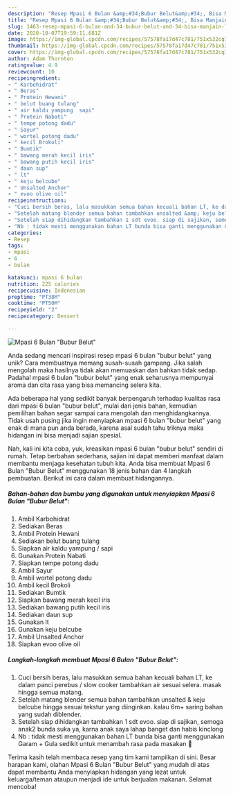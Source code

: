 ```yaml
---
description: "Resep Mpasi 6 Bulan &amp;#34;Bubur Belut&amp;#34;, Bisa Manjain Lidah"
title: "Resep Mpasi 6 Bulan &amp;#34;Bubur Belut&amp;#34;, Bisa Manjain Lidah"
slug: 1463-resep-mpasi-6-bulan-and-34-bubur-belut-and-34-bisa-manjain-lidah
date: 2020-10-07T19:59:11.681Z
image: https://img-global.cpcdn.com/recipes/57578fa17d47c781/751x532cq70/mpasi-6-bulan-bubur-belut-foto-resep-utama.jpg
thumbnail: https://img-global.cpcdn.com/recipes/57578fa17d47c781/751x532cq70/mpasi-6-bulan-bubur-belut-foto-resep-utama.jpg
cover: https://img-global.cpcdn.com/recipes/57578fa17d47c781/751x532cq70/mpasi-6-bulan-bubur-belut-foto-resep-utama.jpg
author: Adam Thornton
ratingvalue: 4.9
reviewcount: 10
recipeingredient:
- " Karbohidrat"
- " Beras"
- " Protein Hewani"
- " belut buang tulang"
- " air kaldu yampung  sapi"
- " Protein Nabati"
- " tempe potong dadu"
- " Sayur"
- " wortel potong dadu"
- " kecil Brokoli"
- " Bumtik"
- " bawang merah kecil iris"
- " bawang putih kecil iris"
- " daun sup"
- " lt"
- " keju belcube"
- " Unsalted Anchor"
- " evoo olive oil"
recipeinstructions:
- "Cuci bersih beras, lalu masukkan semua bahan kecuali bahan LT, ke dalam panci perebus / slow cooker tambahkan air sesuai selera. masak hingga semua matang."
- "Setelah matang blender semua bahan tambahkan unsalted &amp; keju belcube hingga sesuai tekstur yang diinginkan. kalau 6m+ saring bahan yang sudah diblender."
- "Setelah siap dihidangkan tambahkan 1 sdt evoo. siap di sajikan, semoga anak2 bunda suka ya, karna anak saya lahap banget dan habis kinclong"
- "Nb : tidak mesti menggunakan bahan LT bunda bisa ganti menggunakan Garam + Gula sedikit untuk menambah rasa pada masakan 🥰"
categories:
- Resep
tags:
- mpasi
- 6
- bulan

katakunci: mpasi 6 bulan 
nutrition: 225 calories
recipecuisine: Indonesian
preptime: "PT38M"
cooktime: "PT50M"
recipeyield: "2"
recipecategory: Dessert

---
```



![Mpasi 6 Bulan &#34;Bubur Belut&#34;](https://img-global.cpcdn.com/recipes/57578fa17d47c781/751x532cq70/mpasi-6-bulan-bubur-belut-foto-resep-utama.jpg)

Anda sedang mencari inspirasi resep mpasi 6 bulan &#34;bubur belut&#34; yang unik? Cara membuatnya memang susah-susah gampang. Jika salah mengolah maka hasilnya tidak akan memuaskan dan bahkan tidak sedap. Padahal mpasi 6 bulan &#34;bubur belut&#34; yang enak seharusnya mempunyai aroma dan cita rasa yang bisa memancing selera kita.



Ada beberapa hal yang sedikit banyak berpengaruh terhadap kualitas rasa dari mpasi 6 bulan &#34;bubur belut&#34;, mulai dari jenis bahan, kemudian pemilihan bahan segar sampai cara mengolah dan menghidangkannya. Tidak usah pusing jika ingin menyiapkan mpasi 6 bulan &#34;bubur belut&#34; yang enak di mana pun anda berada, karena asal sudah tahu triknya maka hidangan ini bisa menjadi sajian spesial.


Nah, kali ini kita coba, yuk, kreasikan mpasi 6 bulan &#34;bubur belut&#34; sendiri di rumah. Tetap berbahan sederhana, sajian ini dapat memberi manfaat dalam membantu menjaga kesehatan tubuh kita. Anda bisa membuat Mpasi 6 Bulan &#34;Bubur Belut&#34; menggunakan 18 jenis bahan dan 4 langkah pembuatan. Berikut ini cara dalam membuat hidangannya.

<!--inarticleads1-->

##### Bahan-bahan dan bumbu yang digunakan untuk menyiapkan Mpasi 6 Bulan &#34;Bubur Belut&#34;:

1. Ambil  Karbohidrat
1. Sediakan  Beras
1. Ambil  Protein Hewani
1. Sediakan  belut buang tulang
1. Siapkan  air kaldu yampung / sapi
1. Gunakan  Protein Nabati
1. Siapkan  tempe potong dadu
1. Ambil  Sayur
1. Ambil  wortel potong dadu
1. Ambil  kecil Brokoli
1. Sediakan  Bumtik
1. Siapkan  bawang merah kecil iris
1. Sediakan  bawang putih kecil iris
1. Sediakan  daun sup
1. Gunakan  lt
1. Gunakan  keju belcube
1. Ambil  Unsalted Anchor
1. Siapkan  evoo olive oil




<!--inarticleads2-->

##### Langkah-langkah membuat Mpasi 6 Bulan &#34;Bubur Belut&#34;:

1. Cuci bersih beras, lalu masukkan semua bahan kecuali bahan LT, ke dalam panci perebus / slow cooker tambahkan air sesuai selera. masak hingga semua matang.
1. Setelah matang blender semua bahan tambahkan unsalted &amp; keju belcube hingga sesuai tekstur yang diinginkan. kalau 6m+ saring bahan yang sudah diblender.
1. Setelah siap dihidangkan tambahkan 1 sdt evoo. siap di sajikan, semoga anak2 bunda suka ya, karna anak saya lahap banget dan habis kinclong
1. Nb : tidak mesti menggunakan bahan LT bunda bisa ganti menggunakan Garam + Gula sedikit untuk menambah rasa pada masakan 🥰




Terima kasih telah membaca resep yang tim kami tampilkan di sini. Besar harapan kami, olahan Mpasi 6 Bulan &#34;Bubur Belut&#34; yang mudah di atas dapat membantu Anda menyiapkan hidangan yang lezat untuk keluarga/teman ataupun menjadi ide untuk berjualan makanan. Selamat mencoba!
